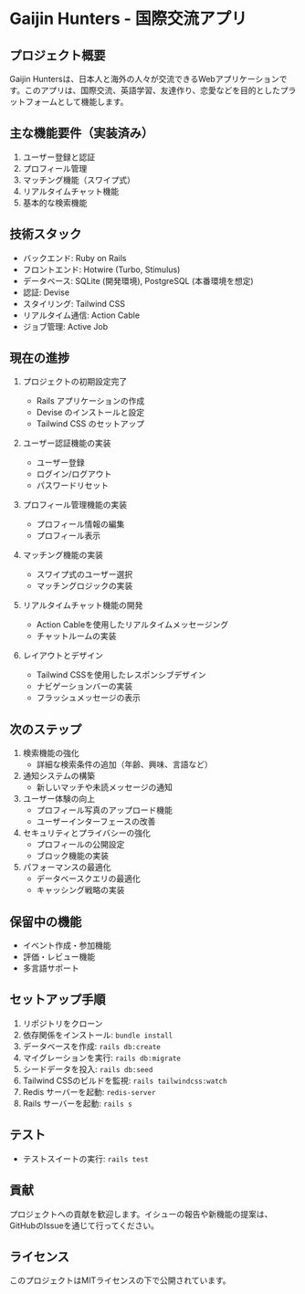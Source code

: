 # Gaijin Hunters - 国際交流アプリ

## プロジェクト概要

Gaijin Huntersは、日本人と海外の人々が交流できるWebアプリケーションです。このアプリは、国際交流、英語学習、友達作り、恋愛などを目的としたプラットフォームとして機能します。

## 主な機能要件（実装済み）

1. ユーザー登録と認証
2. プロフィール管理
3. マッチング機能（スワイプ式）
4. リアルタイムチャット機能
5. 基本的な検索機能

## 技術スタック

- バックエンド: Ruby on Rails
- フロントエンド: Hotwire (Turbo, Stimulus)
- データベース: SQLite (開発環境), PostgreSQL (本番環境を想定)
- 認証: Devise
- スタイリング: Tailwind CSS
- リアルタイム通信: Action Cable
- ジョブ管理: Active Job

## 現在の進捗

1. プロジェクトの初期設定完了
   - Rails アプリケーションの作成
   - Devise のインストールと設定
   - Tailwind CSS のセットアップ

2. ユーザー認証機能の実装
   - ユーザー登録
   - ログイン/ログアウト
   - パスワードリセット

3. プロフィール管理機能の実装
   - プロフィール情報の編集
   - プロフィール表示

4. マッチング機能の実装
   - スワイプ式のユーザー選択
   - マッチングロジックの実装

5. リアルタイムチャット機能の開発
   - Action Cableを使用したリアルタイムメッセージング
   - チャットルームの実装

6. レイアウトとデザイン
   - Tailwind CSSを使用したレスポンシブデザイン
   - ナビゲーションバーの実装
   - フラッシュメッセージの表示

## 次のステップ

1. 検索機能の強化
   - 詳細な検索条件の追加（年齢、興味、言語など）
2. 通知システムの構築
   - 新しいマッチや未読メッセージの通知
3. ユーザー体験の向上
   - プロフィール写真のアップロード機能
   - ユーザーインターフェースの改善
4. セキュリティとプライバシーの強化
   - プロフィールの公開設定
   - ブロック機能の実装
5. パフォーマンスの最適化
   - データベースクエリの最適化
   - キャッシング戦略の実装

## 保留中の機能

- イベント作成・参加機能
- 評価・レビュー機能
- 多言語サポート

## セットアップ手順

1. リポジトリをクローン
2. 依存関係をインストール: `bundle install`
3. データベースを作成: `rails db:create`
4. マイグレーションを実行: `rails db:migrate`
5. シードデータを投入: `rails db:seed`
6. Tailwind CSSのビルドを監視: `rails tailwindcss:watch`
7. Redis サーバーを起動: `redis-server`
8. Rails サーバーを起動: `rails s`

## テスト

- テストスイートの実行: `rails test`

## 貢献

プロジェクトへの貢献を歓迎します。イシューの報告や新機能の提案は、GitHubのIssueを通じて行ってください。

## ライセンス

このプロジェクトはMITライセンスの下で公開されています。